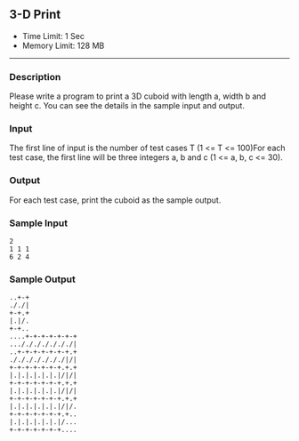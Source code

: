 
## 3-D Print

* Time Limit: 1 Sec
* Memory Limit: 128 MB

* * *

### Description

Please write a program to print a 3D cuboid with length a, width b and height c. You can see the details in the sample input and output.

### Input

The first line of input is the number of test cases T (1 <= T <= 100)For each test case, the first line will be three integers a, b and c (1 <= a, b, c <= 30).

### Output

For each test case, print the cuboid as the sample output.

### Sample Input

```
2
1 1 1
6 2 4
```

### Sample Output

```
..+-+
././|
+-+.+
|.|/.
+-+..
....+-+-+-+-+-+-+
.../././././././|
..+-+-+-+-+-+-+.+
./././././././|/|
+-+-+-+-+-+-+.+.+
|.|.|.|.|.|.|/|/|
+-+-+-+-+-+-+.+.+
|.|.|.|.|.|.|/|/|
+-+-+-+-+-+-+.+.+
|.|.|.|.|.|.|/|/.
+-+-+-+-+-+-+.+..
|.|.|.|.|.|.|/...
+-+-+-+-+-+-+....
```